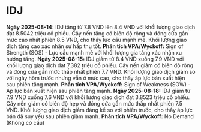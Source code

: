 # IDJ

**Ngày 2025-08-14:** IDJ tăng từ 7.8 VND lên 8.4 VND với khối lượng giao dịch đạt 8.5042 triệu cổ phiếu. Cây nến tăng có biên độ rộng và đóng cửa gần mức cao nhất phiên 8.5 VND, cho thấy lực cầu mạnh mẽ. Khối lượng giao dịch tăng cao xác nhận sự hấp thụ tốt. **Phân tích VPA/Wyckoff:** Sign of Strength (SOS) - Lực cầu mạnh mẽ với khối lượng gia tăng xác nhận xu hướng tăng.
**Ngày 2025-08-15:** IDJ giảm từ 8.4 VND xuống 7.9 VND với khối lượng giao dịch đạt 7.382 triệu cổ phiếu. Cây nến giảm có biên độ rộng và đóng cửa gần mức thấp nhất phiên 7.7 VND. Khối lượng giao dịch giảm so với ngày hôm trước nhưng vẫn ở mức cao, cho thấy áp lực bán xuất hiện sau phiên tăng mạnh. **Phân tích VPA/Wyckoff:** Sign of Weakness (SOW) - Áp lực bán xuất hiện sau phiên tăng mạnh.
**Ngày 2025-08-18:** IDJ giảm từ 7.9 VND xuống 7.6 VND với khối lượng giao dịch đạt 3.8523 triệu cổ phiếu. Cây nến giảm có biên độ hẹp và đóng cửa gần mức thấp nhất phiên 7.5 VND. Khối lượng giao dịch giảm đáng kể so với phiên trước, cho thấy áp lực bán đã suy yếu sau phiên giảm mạnh. **Phân tích VPA/Wyckoff:** No Demand (Không có cầu)
